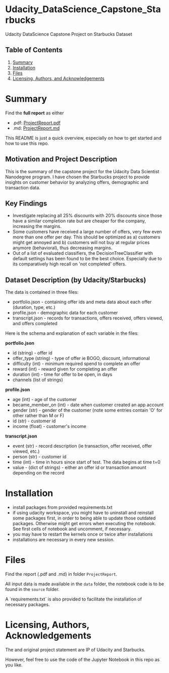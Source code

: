 # Udacity_DataScience_Capstone_Starbucks
Udacity DataScience Capstone Project on Starbucks Dataset


## Table of Contents
1. [Summary](#summary)
2. [Installation](#installation)
3. [Files](#files)
4. [Licensing, Authors, and Acknowledgements](#licensing)


# Summary <a name="summary"></a>
Find the **full report** as either 
- .pdf: [ProjectReport.pdf](https://github.com/pschropp/Udacity_DataScience_Capstone_Starbucks/blob/main/ProjectReport/Project%20Report.pdf) 
- .md: [ProjectReport.md](https://github.com/pschropp/Udacity_DataScience_Capstone_Starbucks/blob/main/ProjectReport/Udacity%20DataScientist/21_Capstone%20Project%20Starbucks/21_Project%20Report.md) 

This README is just a quick overview, especially on how to get started and how to use this repo.


## Motivation and Project Description
This is the summary of the capstone project for the Udacity Data Scientist Nanodegree program. I have chosen the Starbucks project to provide insights on customer behavior by analyzing offers, demographic and transaction data.

## Key Findings

- Investigate replacing all 25% discounts with 20% discounts since those have a similar completion rate but are cheaper for the company, increasing the margins.
- Some customers have received a large number of offers, very few even more than one offer per day. This should be optimized as a) customers might get annoyed and b) customers will not buy at regular prices anymore (behavioral), thus decreasing margins.
- Out of a list of evaluated classifiers, the DecisionTreeClassifier with default settings has been found to be the best choice. Especially due to its comparatively high recall on 'not completed' offers.


## Dataset Description (by Udacity/Starbucks)

The data is contained in three files:

- portfolio.json - containing offer ids and meta data about each offer (duration, type, etc.)
- profile.json - demographic data for each customer
- transcript.json - records for transactions, offers received, offers viewed, and offers completed

Here is the schema and explanation of each variable in the files:

**portfolio.json**

- id (string) - offer id
- offer_type (string) - type of offer ie BOGO, discount, informational
- difficulty (int) - minimum required spend to complete an offer
- reward (int) - reward given for completing an offer
- duration (int) - time for offer to be open, in days
- channels (list of strings)

**profile.json**

- age (int) - age of the customer
- became\_member\_on (int) - date when customer created an app account
- gender (str) - gender of the customer (note some entries contain 'O' for other rather than M or F)
- id (str) - customer id
- income (float) - customer's income

**transcript.json**

- event (str) - record description (ie transaction, offer received, offer viewed, etc.)
- person (str) - customer id
- time (int) - time in hours since start of test. The data begins at time t=0
- value - (dict of strings) - either an offer id or transaction amount depending on the record



# Installation <a name="installation"></a>
- install packages from provided requirements.txt
- if using udacity workspace, you might have to uninstall and reinstall some packages first, in order to being able to update those outdated packages. Otherwise might get errors when executing the notebook. See first cells of notebook and uncomment, if necessary.
- you may have to restart the kernels once or twice after installations
- installations are necessary in every new session.


# Files <a name=files></a>
Find the report (.pdf and .md) in folder `ProjectReport`.

All input data is made available in the `data` folder, the notebook code is to be found in the `source` folder.

A ´requirements.txt´ is also provided to facilitate the installation of necessary packages.

# Licensing, Authors, Acknowledgements<a name="licensing"></a>
The and original project statement are IP of Udacity and Starbucks. 

However, feel free to use the code of the Jupyter Notebook in this repo as you like.
